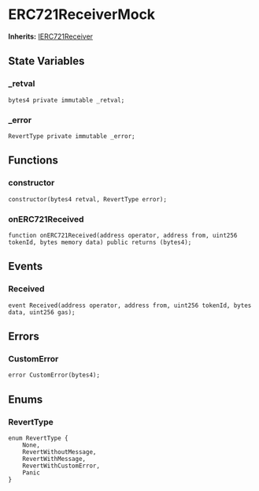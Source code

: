 # ERC721ReceiverMock
**Inherits:**
[IERC721Receiver](/lib/openzeppelin-contracts/contracts/token/ERC721/IERC721Receiver.sol/interface.IERC721Receiver.md)


## State Variables
### _retval

```solidity
bytes4 private immutable _retval;
```


### _error

```solidity
RevertType private immutable _error;
```


## Functions
### constructor


```solidity
constructor(bytes4 retval, RevertType error);
```

### onERC721Received


```solidity
function onERC721Received(address operator, address from, uint256 tokenId, bytes memory data) public returns (bytes4);
```

## Events
### Received

```solidity
event Received(address operator, address from, uint256 tokenId, bytes data, uint256 gas);
```

## Errors
### CustomError

```solidity
error CustomError(bytes4);
```

## Enums
### RevertType

```solidity
enum RevertType {
    None,
    RevertWithoutMessage,
    RevertWithMessage,
    RevertWithCustomError,
    Panic
}
```

